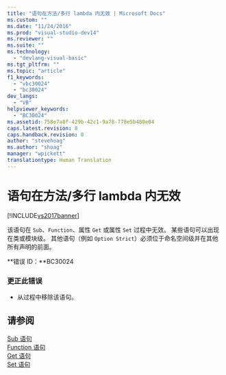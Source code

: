 ```yaml
---
title: "语句在方法/多行 lambda 内无效 | Microsoft Docs"
ms.custom: ""
ms.date: "11/24/2016"
ms.prod: "visual-studio-dev14"
ms.reviewer: ""
ms.suite: ""
ms.technology: 
  - "devlang-visual-basic"
ms.tgt_pltfrm: ""
ms.topic: "article"
f1_keywords: 
  - "vbc30024"
  - "bc30024"
dev_langs: 
  - "VB"
helpviewer_keywords: 
  - "BC30024"
ms.assetid: 758e7a8f-429b-42c1-9a78-778e5b480e04
caps.latest.revision: 8
caps.handback.revision: 8
author: "stevehoag"
ms.author: "shoag"
manager: "wpickett"
translationtype: Human Translation
---
```

# 语句在方法/多行 lambda 内无效
[!INCLUDE[vs2017banner](../../../csharp/includes/vs2017banner.md)]

该语句在 `Sub`、`Function`、属性 `Get` 或属性 `Set` 过程中无效。  某些语句可以出现在类或模块级。  其他语句（例如 `Option Strict`）必须位于命名空间级并在其他所有声明的前面。  
  
 **错误 ID：**BC30024  
  
### 更正此错误  
  
-   从过程中移除该语句。  
  
## 请参阅  
 [Sub 语句](../../../visual-basic/language-reference/statements/sub-statement.md)   
 [Function 语句](../../../visual-basic/language-reference/statements/function-statement.md)   
 [Get 语句](../../../visual-basic/language-reference/statements/get-statement.md)   
 [Set 语句](../../../visual-basic/language-reference/statements/set-statement.md)